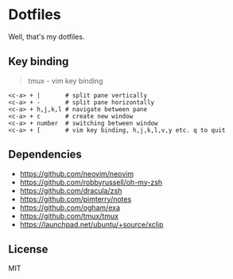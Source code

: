 # Dotfiles

Well, that's my dotfiles.

## Key binding

> tmux - vim key binding

```
<c-a> + |       # split pane vertically
<c-a> + -       # split pane horizontally
<c-a> + h,j,k,l # navigate between pane
<c-a> + c       # create new window
<c-a> + number  # switching between window
<c-a> + [       # vim key binding, h,j,k,l,v,y etc. q to quit
```

## Dependencies
- https://github.com/neovim/neovim
- https://github.com/robbyrussell/oh-my-zsh
- https://github.com/dracula/zsh
- https://github.com/pimterry/notes
- https://github.com/ogham/exa
- https://github.com/tmux/tmux
- https://launchpad.net/ubuntu/+source/xclip

## License

MIT

